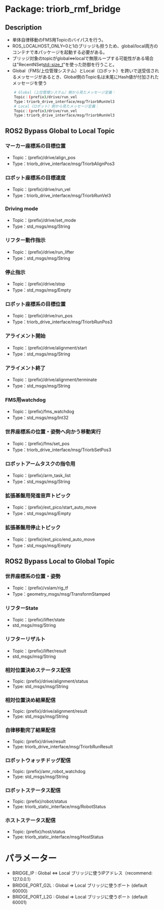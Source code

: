 # Package: triorb_rmf_bridge

## Description
- 単体自律移動のFMS用Topicのバイパスを行う。
- ROS_LOCALHOST_ONLY=0と1のブリッジも担うため、global/local両方のコンテナで本パッケージを起動する必要がある。
- ブリッジ対象のtopicがglobal⇔localで無限ループする可能性がある場合は"RecentNSet<std::size_t>"を使った防御を行うこと。
- Global（FMS/上位管理システム）とLocal（ロボット）を跨いで送受信されるメッセージがあるとき、Global側のTopic名は末尾にHash値が付加されたメッセージを使う
```bash
    # Global（上位管理システム）側から見たメッセージ定義：
    Topic：(prefix)/drive/run_vel
    Type：triorb_drive_interface/msg/TriorbRunVel3
    # Local（ロボット）側から見たメッセージ定義：
    Topic：(prefix)/drive/run_vel
    Type：triorb_drive_interface/msg/TriorbRunVel3
```


## ROS2 Bypass Global to Local Topic

### マーカー座標系の目標位置
- Topic：(prefix)/drive/align_pos
- Type：triorb_drive_interface/msg/TriorbAlignPos3 

### ロボット座標系の目標速度
- Topic：(prefix)/drive/run_vel
- Type：triorb_drive_interface/msg/TriorbRunVel3

### Driving mode
- Topic：(prefix)/drive/set_mode
- Type：std_msgs/msg/String

### リフター動作指示
- Topic：(prefix)/drive/run_lifter
- Type：std_msgs/msg/String

### 停止指示
- Topic：(prefix)/drive/stop
- Type：std_msgs/msg/Empty

### ロボット座標系の目標位置
- Topic：(prefix)/drive/run_pos
- Type：triorb_drive_interface/msg/TriorbRunPos3

### アライメント開始
- Topic：(prefix)/drive/alignment/start
- Type：std_msgs/msg/String

### アライメント終了
- Topic：(prefix)/drive/alignment/terminate
- Type：std_msgs/msg/String

### FMS用watchdog
- Topic：(prefix)/fms_watchdog
- Type：std_msgs/msg/Int32

### 世界座標系の位置・姿勢へ向かう移動実行
- Topic：(prefix)/fms/set_pos
- Type：triorb_drive_interface/msg/TriorbSetPos3

### ロボットアームタスクの指令用
- Topic：(prefix)/arm_task_list
- Type：std_msgs/msg/String

### 拡張基盤用発進音声トピック
- Topic：(prefix)/ext_pico/start_auto_move
- Type：std_msgs/msg/Empty

### 拡張基盤用停止トピック
- Topic：(prefix)/ext_pico/end_auto_move
- Type：std_msgs/msg/Empty


## ROS2 Bypass Local to Global Topic

### 世界座標系の位置・姿勢
- Topic：(prefix)/vslam/rig_tf
- Type：geometry_msgs/msg/TransformStamped

### リフターState
- Topic：(prefix)/lifter/state
- std_msgs/msg/String

### リフターリザルト
- Topic：(prefix)/lifter/result
- std_msgs/msg/String

### 相対位置決めステータス配信
- Topic: (prefix)/drive/alignment/status
- Type: std_msgs/msg/String

### 相対位置決め結果配信
- Topic: (prefix)/drive/alignment/result
- Type: std_msgs/msg/String

### 自律移動完了結果配信
- Topic: (prefix)/drive/result
- Type: triorb_drive_interface/msg/TriorbRunResult

### ロボットウォッチドッグ配信
- Topic: (prefix)/amr_robot_watchdog
- Type: std_msgs/msg/String

### ロボットステータス配信
- Topic: (prefix)/robot/status
- Type: triorb_static_interface/msg/RobotStatus

### ホストステータス配信
- Topic: (prefix)/host/status
- Type: triorb_static_interface/msg/HostStatus

# パラメーター
- BRIDGE_IP : Global ⇔ Local ブリッジに使うIPアドレス（recommend: 127.0.0.1）
- BRIDGE_PORT_G2L : Global ⇒ Local ブリッジに使うポート (default 60000)
- BRIDGE_PORT_L2G : Global ⇒ Local ブリッジに使うポート (default 60001)